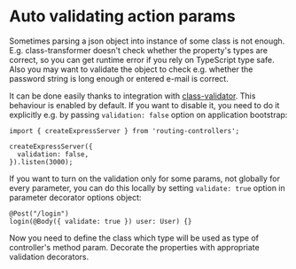 # Auto validating action params

Sometimes parsing a json object into instance of some class is not enough. E.g. class-transformer doesn't check whether the property's types are correct, so you can get runtime error if you rely on TypeScript type safe. Also you may want to validate the object to check e.g. whether the password string is long enough or entered e-mail is correct.

It can be done easily thanks to integration with [class-validator](https://github.com/typestack/class-validator). This behaviour is enabled by default. If you want to disable it, you need to do it explicitly e.g. by passing `validation: false` option on application bootstrap:

```
import { createExpressServer } from 'routing-controllers';

createExpressServer({
  validation: false,
}).listen(3000);
```

If you want to turn on the validation only for some params, not globally for every parameter, you can do this locally by setting `validate: true` option in parameter decorator options object:

```
@Post("/login")
login(@Body({ validate: true }) user: User) {}
```

Now you need to define the class which type will be used as type of controller's method param. Decorate the properties with appropriate validation decorators.
